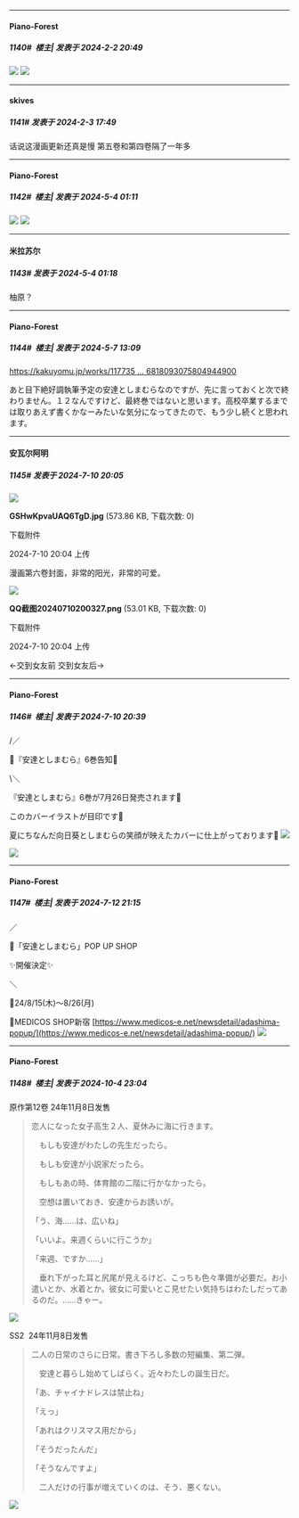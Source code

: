 
*****

####  Piano-Forest  
##### 1140#         楼主| 发表于 2024-2-2 20:49

<img src="https://p.sda1.dev/15/534f78a8a10ce82c9ae3cd5b560d04af/20240202_204348.jpg" referrerpolicy="no-referrer">
<img src="https://p.sda1.dev/15/c6fa2d229cbf922460781ad175285c25/20240202_204355.jpg" referrerpolicy="no-referrer">


*****

####  skives  
##### 1141#       发表于 2024-2-3 17:49

话说这漫画更新还真是慢 第五卷和第四卷隔了一年多

*****

####  Piano-Forest  
##### 1142#         楼主| 发表于 2024-5-4 01:11

<img src="https://p.sda1.dev/17/f1dedb0ac69b0566c5a9b9746593325d/738dba3df8dcd100b412ce1c348b4710b8122fce.jpg" referrerpolicy="no-referrer">
<img src="https://p.sda1.dev/17/970d2d63035e1653db31ee120d944e38/38851ec79f3df8dcdcb3b9ac8b11728b461028ce.jpg" referrerpolicy="no-referrer">


*****

####  米拉苏尔  
##### 1143#       发表于 2024-5-4 01:18

柚原？

*****

####  Piano-Forest  
##### 1144#         楼主| 发表于 2024-5-7 13:09

[https://kakuyomu.jp/works/117735 ... 6818093075804944900](https://kakuyomu.jp/works/1177354054897444952/episodes/16818093075804944900)

あと目下絶好調執筆予定の安達としまむらなのですが、先に言っておくと次で終わりません。１２なんですけど、最終巻ではないと思います。高校卒業するまでは取りあえず書くかなーみたいな気分になってきたので、もう少し続くと思われます。

*****

####  安瓦尔阿明  
##### 1145#       发表于 2024-7-10 20:05

<img src="https://img.saraba1st.com/forum/202407/10/200435ehww0ekhwmmwrn6h.jpg" referrerpolicy="no-referrer">

<strong>GSHwKpvaUAQ6TgD.jpg</strong> (573.86 KB, 下载次数: 0)

下载附件

2024-7-10 20:04 上传

漫画第六卷封面，非常的阳光，非常的可爱。

<img src="https://img.saraba1st.com/forum/202407/10/200459phazwai5d3widwky.png" referrerpolicy="no-referrer">

<strong>QQ截图20240710200327.png</strong> (53.01 KB, 下载次数: 0)

下载附件

2024-7-10 20:04 上传

←交到女友前 交到女友后→


*****

####  Piano-Forest  
##### 1146#         楼主| 发表于 2024-7-10 20:39

/／

📣『安達としまむら』6巻告知📣

\＼

『安達としまむら』6巻が7月26日発売されます🎉

このカバーイラストが目印です🌻

夏にちなんだ向日葵としまむらの笑顔が映えたカバーに仕上がっております🌻
<img src="https://p.sda1.dev/18/4d76a238c20fb321091a19ce5801c658/20240710_201517.jpg" referrerpolicy="no-referrer">

<img src="https://p.sda1.dev/18/b73c358be2e4bf3cc50fa7ae25087bc8/20240701_184407.jpg" referrerpolicy="no-referrer">


*****

####  Piano-Forest  
##### 1147#         楼主| 发表于 2024-7-12 21:15

／

📣「安達としまむら」POP UP SHOP

✨開催決定✨

＼

📅24/8/15(木)～8/26(月)

📍MEDICOS SHOP新宿
[https://www.medicos-e.net/newsdetail/adashima-popup/](https://www.medicos-e.net/newsdetail/adashima-popup/)
<img src="https://p.sda1.dev/18/a2e3fdf5a116d9ee2667905bfbb95659/20240712_211336.jpg" referrerpolicy="no-referrer">

*****

####  Piano-Forest  
##### 1148#         楼主| 发表于 2024-10-4 23:04

原作第12卷 24年11月8日发售 <blockquote>恋人になった女子高生２人、夏休みに海に行きます。

　もしも安達がわたしの先生だったら。

　もしも安達が小説家だったら。

　もしもあの時、体育館の二階に行かなかったら。

　空想は置いておき、安達からお誘いが。

「う、海……は、広いね」

「いいよ。来週くらいに行こうか」

「来週、ですか……」

　垂れ下がった耳と尻尾が見えるけど、こっちも色々準備が必要だ。お小遣いとか、水着とか。彼女に可愛いとこ見せたい気持ちはわたしだってあるのだ。……きゃー。 </blockquote>
<img src="https://p.sda1.dev/19/69dfcb8697f469f15371dfc5fe65cb39/20241004_224416.jpg" referrerpolicy="no-referrer">

SS2  24年11月8日发售 <blockquote>二人の日常のさらに日常。書き下ろし多数の短編集、第二弾。

　安達と暮らし始めてしばらく。近々わたしの誕生日だ。

「あ、チャイナドレスは禁止ね」

「えっ」

「あれはクリスマス用だから」

「そうだったんだ」

「そうなんですよ」

　二人だけの行事が増えていくのは、そう、悪くない。</blockquote>
<img src="https://p.sda1.dev/19/58242ca837cdd23c5211e941570011ee/71JGMkaBNUL._AC_SL1500_.jpg" referrerpolicy="no-referrer">


